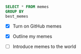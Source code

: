``` sql
SELECT * FROM memes
GROUP BY
best_memes
```

- [x] Turn on GitHub memes
- [x] Outline my memes
- [ ] Introduce memes to the world

